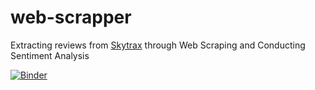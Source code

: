 # web-scrapper

Extracting reviews from <a href="https://sngere.github.io/ngeresam.github.io/">Skytrax</a> through Web Scraping and Conducting Sentiment Analysis


[![Binder](https://mybinder.org/badge_logo.svg)](https://mybinder.org/v2/gh/SNgere/main?labpath=web-scrapper)
